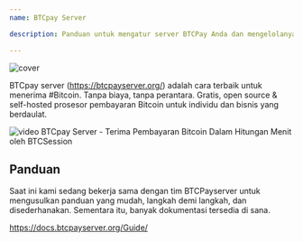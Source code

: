```yaml
---
name: BTCpay Server

description: Panduan untuk mengatur server BTCPay Anda dan mengelolanya

---
```


![cover](assets/cover.webp)

BTCpay server (https://btcpayserver.org/) adalah cara terbaik untuk menerima #Bitcoin. Tanpa biaya, tanpa perantara. Gratis, open source & self-hosted prosesor pembayaran Bitcoin untuk individu dan bisnis yang berdaulat.

![video](https://youtu.be/KqsM-n-e4aY)
BTCpay Server - Terima Pembayaran Bitcoin Dalam Hitungan Menit oleh BTCSession

## Panduan

Saat ini kami sedang bekerja sama dengan tim BTCPayserver untuk mengusulkan panduan yang mudah, langkah demi langkah, dan disederhanakan. Sementara itu, banyak dokumentasi tersedia di sana.

https://docs.btcpayserver.org/Guide/